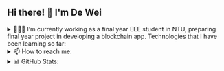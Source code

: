 ## Hi there! 👋 I'm De Wei

<details>
<summary>🧑🏻‍💻 I’m currently working as a final year EEE student in NTU, preparing final year project in developing a blockchain app. Technologies that I have been learning so far:</summary>

### 🌩️ Cloud Stack

<details>
<summary>☁️ Cloud Providers</summary>

[![AWS](https://img.shields.io/badge/-AWS-232F3E?style=for-the-badge&logo=amazon-aws&logoColor=white)](https://aws.amazon.com/)
[![GCP](https://img.shields.io/badge/-GCP-4285F4?style=for-the-badge&logo=google-cloud&logoColor=white)](https://cloud.google.com/)
[![Azure](https://img.shields.io/badge/-Azure-0089D6?style=for-the-badge&logo=microsoft-azure&logoColor=white)](https://azure.microsoft.com/)
</details>

<details>
<summary>🐳 Containerization</summary>

[![Docker](https://img.shields.io/badge/-Docker-2496ED?style=for-the-badge&logo=docker&logoColor=white)](https://www.docker.com/)
[![Rancher](https://img.shields.io/badge/-Rancher-0075A8?style=for-the-badge&logo=rancher&logoColor=white)](https://rancher.com/)
</details>

<details>
<summary>💾 Storage</summary>

[![MinIO](https://img.shields.io/badge/-MinIO-00ADD8?style=for-the-badge&logo=min.io&logoColor=white)](https://min.io/)
</details>

<details>
<summary>🎵 Orchestration</summary>
  
[![Kubernetes](https://img.shields.io/badge/-Kubernetes-326CE5?style=for-the-badge&logo=kubernetes&logoColor=white)](https://kubernetes.io/)
[![Helm](https://img.shields.io/badge/-Helm-277A9F?style=for-the-badge&logo=helm&logoColor=white)](https://helm.sh/)
</details>

### 🖥️ Front-end App Development

<details>
<summary>💻 Languages & Frameworks</summary>

[![HTML5](https://img.shields.io/badge/-HTML5-E34F26?style=for-the-badge&logo=html5&logoColor=white)](https://developer.mozilla.org/en-US/docs/Web/HTML)
[![CSS3](https://img.shields.io/badge/-CSS3-1572B6?style=for-the-badge&logo=css3&logoColor=white)](https://developer.mozilla.org/en-US/docs/Web/CSS)
[![JavaScript](https://img.shields.io/badge/-JavaScript-F7DF1E?style=for-the-badge&logo=javascript&logoColor=black)](https://developer.mozilla.org/en-US/docs/Web/JavaScript)
[![TypeScript](https://img.shields.io/badge/-TypeScript-3178C6?style=for-the-badge&logo=typescript&logoColor=white)](https://www.typescriptlang.org/)
</details>

<details>
<summary>🔧 Frameworks & Libraries</summary>

[![Node.js](https://img.shields.io/badge/-Node.js-339933?style=for-the-badge&logo=node.js&logoColor=white)](https://nodejs.org/)
[![Angular](https://img.shields.io/badge/-Angular-DD0031?style=for-the-badge&logo=angular&logoColor=white)](https://angular.io/)
[![GreenSock](https://img.shields.io/badge/-GreenSock-88CE02?style=for-the-badge&logo=greensock&logoColor=white)](https://greensock.com/)
 <!-- [![React](https://img.shields.io/badge/-React-61DAFB?style=for-the-badge&logo=react&logoColor=white)](https://reactjs.org/)
 -->
  
</details>
  
### ⚙️ Back-end App Development

<details>
<summary>🗄️ Frameworks & Databases</summary>

[![NestJS](https://img.shields.io/badge/-NestJS-E0234E?style=for-the-badge&logo=nestjs&logoColor=white)](https://nestjs.com/)
[![SQLite](https://img.shields.io/badge/-SQLite-003B57?style=for-the-badge&logo=sqlite&logoColor=white)](https://www.sqlite.org/)
[![PostgreSQL](https://img.shields.io/badge/-PostgreSQL-336791?style=for-the-badge&logo=postgresql&logoColor=white)](https://www.postgresql.org/)
[![TypeORM](https://img.shields.io/badge/-TypeORM-E83524?style=for-the-badge&logo=typeorm&logoColor=white)](https://typeorm.io/)
[![Swagger](https://img.shields.io/badge/-Swagger-85EA2D?style=for-the-badge&logo=swagger&logoColor=black)](https://swagger.io/)
[![OpenAPI](https://img.shields.io/badge/-OpenAPI-6BA539?style=for-the-badge&logo=openapi-initiative&logoColor=white)](https://www.openapis.org/)
<!-- [![MongoDB](https://img.shields.io/badge/-MongoDB-47A248?style=for-the-badge&logo=mongodb&logoColor=white)](https://www.mongodb.com/) -->
</details>

### 🌐 IoT

<details>
<summary>🔌 Hardware & Platforms</summary>

[![Arduino](https://img.shields.io/badge/-Arduino-00979D?style=for-the-badge&logo=arduino&logoColor=white)](https://www.arduino.cc/)
</details>

### 🎮 Unity Pixel Game

<details>
<summary>🕹️ Game Development & Design</summary>

[![Unity](https://img.shields.io/badge/-Unity-000000?style=for-the-badge&logo=unity&logoColor=white)](https://unity.com/)
[![C#](https://img.shields.io/badge/-C%23-239120?style=for-the-badge&logo=c-sharp&logoColor=white)](https://docs.microsoft.com/en-us/dotnet/csharp/)
[![Adobe Premier Pro](https://img.shields.io/badge/-Adobe%20Premiere%20Pro-9999FF?style=for-the-badge&logo=adobe-premiere-pro&logoColor=white)](https://www.adobe.com/products/premiere.html)
[![Photoshop](https://img.shields.io/badge/-Photoshop-31A8FF?style=for-the-badge&logo=adobe-photoshop&logoColor=white)](https://www.adobe.com/products/photoshop.html)
</details>

### 🌐 Web3 App Development

<details>
<summary>📐 AR & 3D Modeling</summary>

[![Vuforia Studio](https://img.shields.io/badge/-Vuforia%20Studio-FF6600?style=for-the-badge&logo=pivotal-tracker&logoColor=white)](https://www.ptc.com/en/products/augmented-reality/vuforia/studio)
[![Creo Illustrate](https://img.shields.io/badge/-Creo%20Illustrate-009EDB?style=for-the-badge&logo=creo-illustrate&logoColor=white)](https://www.ptc.com/en/products/augmented-reality/vuforia/creo-illustrate)
[![Autodesk Fusion 360](https://img.shields.io/badge/-Autodesk%20Fusion%20360-FF6F00?style=for-the-badge&logo=autodesk&logoColor=white)](https://www.autodesk.com/products/fusion-360/)

</details>

### 🚀 DevOps Collaboration and Version Control

<details>
<summary>🔧 Tools and Platforms</summary>

[![Jira](https://img.shields.io/badge/-Jira-0052CC?style=for-the-badge&logo=jira&logoColor=white)](https://www.atlassian.com/software/jira)
[![Bitbucket](https://img.shields.io/badge/-Bitbucket-0052CC?style=for-the-badge&logo=bitbucket&logoColor=white)](https://bitbucket.org/)
[![Git](https://img.shields.io/badge/-Git-F05032?style=for-the-badge&logo=git&logoColor=white)](https://git-scm.com/)
[![GitHub](https://img.shields.io/badge/-GitHub-181717?style=for-the-badge&logo=github&logoColor=white)](https://github.com/)
[![Confluence](https://img.shields.io/badge/-Confluence-172B4D?style=for-the-badge&logo=confluence&logoColor=white)](https://www.atlassian.com/software/confluence)

</details>

### ⚡ Performance & Testing

<details>
<summary>🔍 Monitoring and Logging</summary>

[![Jenkins](https://img.shields.io/badge/-Jenkins-D24939?style=for-the-badge&logo=jenkins&logoColor=white)](https://www.jenkins.io/)
[![Grafana](https://img.shields.io/badge/-Grafana-F46800?style=for-the-badge&logo=grafana&logoColor=white)](https://grafana.com/)
[![InfluxDB](https://img.shields.io/badge/-InfluxDB-22ADF6?style=for-the-badge&logo=influxdb&logoColor=white)](https://www.influxdata.com/)
[![K6](https://img.shields.io/badge/-K6-000000?style=for-the-badge&logo=k6&logoColor=white)](https://k6.io/)

</details>

<details>
<summary>🧪 Testing</summary>

[![Postman](https://img.shields.io/badge/-Postman-FF6C37?style=for-the-badge&logo=postman&logoColor=white)](https://www.postman.com/)
[![Thunder Client](https://img.shields.io/badge/-Thunder%20Client-2F80ED?style=for-the-badge&logo=thunder-client&logoColor=white)](https://www.thunderclient.io/)
[![Jest](https://img.shields.io/badge/-Jest-C21325?style=for-the-badge&logo=jest&logoColor=white)](https://jestjs.io/)

</details>
  
### 🌐 Other Languages and IDE

<details>
<summary>🌐 Other Languages</summary>
  
[![Go](https://img.shields.io/badge/-Go-00ADD8?style=for-the-badge&logo=go&logoColor=white)](https://golang.org/)
[![Python](https://img.shields.io/badge/-Python-3776AB?style=for-the-badge&logo=python&logoColor=white)](https://www.python.org/)
[![C](https://img.shields.io/badge/-C-00599C?style=for-the-badge&logo=c&logoColor=white)](https://devdocs.io/c/)

</details>
  
<details>
<summary>🛠️ IDE</summary>

[![Code::Blocks](https://img.shields.io/badge/-Code::Blocks-333333?style=for-the-badge&logo=codeblocks&logoColor=white)](http://www.codeblocks.org/)
[![PyCharm](https://img.shields.io/badge/-PyCharm-000000?style=for-the-badge&logo=pycharm&logoColor=white)](https://www.jetbrains.com/pycharm/)
[![Visual Studio Code](https://img.shields.io/badge/-Visual%20Studio%20Code-007ACC?style=for-the-badge&logo=visual-studio-code&logoColor=white)](https://code.visualstudio.com/)
[![Visual Studio](https://img.shields.io/badge/-Visual%20Studio-5C2D91?style=for-the-badge&logo=visual-studio&logoColor=white)](https://visualstudio.microsoft.com/)

</details>

### 🧠 AI/ML

<details>
<summary>🤖 Artificial Intelligence & Machine Learning</summary>

<!-- [![Keras](https://img.shields.io/badge/-Keras-D00000?style=for-the-badge&logo=keras&logoColor=white)](https://keras.io/)
[![PyTorch](https://img.shields.io/badge/-PyTorch-EE4C2C?style=for-the-badge&logo=pytorch&logoColor=white)](https://pytorch.org/) -->
[![TensorFlow](https://img.shields.io/badge/-TensorFlow-FF6F00?style=for-the-badge&logo=tensorflow&logoColor=white)](https://www.tensorflow.org/)
[![Scikit-learn](https://img.shields.io/badge/-Scikit%20learn-F7931E?style=for-the-badge&logo=scikit-learn&logoColor=white)](https://scikit-learn.org/)
[![NumPy](https://img.shields.io/badge/-NumPy-013243?style=for-the-badge&logo=numpy&logoColor=white)](https://numpy.org/)
[![Matplotlib](https://img.shields.io/badge/-Matplotlib-11557C?style=for-the-badge&logo=matplotlib&logoColor=white)](https://matplotlib.org/)
[![pandas](https://img.shields.io/badge/-pandas-150458?style=for-the-badge&logo=pandas&logoColor=white)](https://pandas.pydata.org/)
[![Jupyter Notebook](https://img.shields.io/badge/-Jupyter%20Notebook-F37626?style=for-the-badge&logo=jupyter&logoColor=white)](https://jupyter.org/)
[![OpenCV](https://img.shields.io/badge/-OpenCV-5C3EE8?style=for-the-badge&logo=opencv&logoColor=white)](https://opencv.org/)
</details>

### 📝 Content Management Systems (CMS)

<details>
<summary>🌐 CMS Platforms</summary>

[![Adobe Experience Manager (AEM)](https://img.shields.io/badge/-Adobe%20Experience%20Manager%20(AEM)-FF0000?style=for-the-badge&logo=adobe&logoColor=white)](https://www.adobe.com/marketing/experience-manager.html)
[![WordPress](https://img.shields.io/badge/-WordPress-21759B?style=for-the-badge&logo=wordpress&logoColor=white)](https://wordpress.org/)
</details>

### ⛓️ Blockchain

<details>
<summary>🔗 Blockchain & Cryptocurrencies</summary>

[![Ethereum](https://img.shields.io/badge/-Ethereum-3C3C3D?style=for-the-badge&logo=ethereum&logoColor=white)](https://ethereum.org/)
[![Solidity](https://img.shields.io/badge/-Solidity-363636?style=for-the-badge&logo=solidity&logoColor=white)](https://soliditylang.org/)
[![Web3.js](https://img.shields.io/badge/-Web3.js-F16822?style=for-the-badge&logo=ethereum&logoColor=white)](https://web3js.readthedocs.io/)
</details>
</details>

<details>
<summary>📫 How to reach me:</summary>

[![LinkedIn](https://img.shields.io/badge/-LinkedIn-0077B5?style=for-the-badge&logo=linkedin&logoColor=white)](https://www.linkedin.com/in/de-wei-chan/)
[![Email](https://img.shields.io/badge/-Email-D14836?style=for-the-badge&logo=gmail&logoColor=white)](mailto:deweichan@gmail.com)
  
</details>

<details>
  <summary>📊 GitHub Stats:</summary>

<div style="display: flex; justify-content: space-between;">
    <img src="https://github-readme-stats.vercel.app/api?username=dewchan01&show_icons=true" alt="Your Name's GitHub Stats" width="40%" />
    <img src="https://github-readme-stats.vercel.app/api/top-langs/?username=dewchan01&layout=compact" alt="Your Name's Top Languages" width="40%"/>
</div>

</details>

